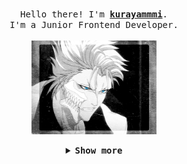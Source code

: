 <p align="center">
  <br>
  <samp>
    Hello there! I'm <b><a rel="nofollow noopener noreferrer" target="_blank" href="#">kurayammmi</a></b>.
    <br>I'm a Junior Frontend Developer.<br>

</samp>
  
  <br>
  <img src="https://github.com/kurayammmi/kurayammmi/blob/master/5s62.gif?raw=true" width="200"/>

</p>




<details align="center">
 
  
<summary> <b> <samp> Show more </samp></b></summary>
<samp>

  

---------------------------------------------------------------------------------------------------------------------------------------------------------------------------------
## 🙋‍♂️ About Me

- 🔭 I’m currently working on **Some projects**

- 🌱 I’m currently learning **Javascript/React.**

- 👯 I’m looking to collaborate on **OpenSource Projects**

- 👨‍💻 All of my projects are available at **[My Portfolio](------)**

- 📫 How to reach me **someexampleofgmailName@gmail.com**

---------------------------------------------------------------------------------------------------------------------------------------------------------------------------------


## 🚀 Languages and Tools:

<p align="center"> 
    <a href="#" target="_blank"> <img src="https://img.icons8.com/color/48/000000/html-5--v1.png"/> </a>
    <a href="#" target="_blank"> <img src="https://img.icons8.com/color/48/000000/css3.png"/> </a>
    <a href="https://sass-lang.com/" target="_blank"> <img src="https://img.icons8.com/color/48/000000/sass.png"/> </a>  
    <a href="https://gulpjs.com/" target="_blank"> <img width="48" height="48" src="https://img.icons8.com/windows/32/fa314a/gulp.png"/> </a> 
    <a href="#" target="_blank"> <img src="https://img.icons8.com/color/48/000000/javascript--v1.png"/> </a>  
    <a href="https://git-scm.com/" target="_blank"> <img src="https://img.icons8.com/color/48/000000/git.png"/> </a> 
    <a href="#" target="_blank"> <img src="https://img.icons8.com/fluency/48/000000/figma.png"/> </a> 
    <a href="https://code.visualstudio.com/" target="_blank"> <img src="https://img.icons8.com/color/48/000000/visual-studio-code-2019.png"/> </a> 
</p>

-------------------------------------------------------------------------------------------------------------------------------------------------------------------------------

## 📊 My Github Stats

  <br/>
    <a href="https://github.com/kurayammmi/github-readme-stats"><img alt="Kurayammmi's Github Stats" src="https://github-readme-stats.vercel.app/api?username=kurayammmi&show_icons=true&count_private=true&theme=react&hide_border=true&bg_color=0D1117" /></a>
  <a href="https://github.com/kurayammmi/github-readme-stats"><img alt="Kurayammmi's Top Languages" src="https://github-readme-stats.vercel.app/api/top-langs/?username=kurayammmi&langs_count=8&count_private=true&layout=compact&theme=react&hide_border=true&bg_color=0D1117" /></a>
  <br/>
  <b>Note:</b> Top languages is only a metric of the languages my public code consists of and doesn't reflect experience or skill level.


<br/>
<br/>

<a href="https://github.com/kurayammmi/github-readme-activity-graph"><img alt="Kurayammmi's Activity Graph" src="https://activity-graph.herokuapp.com/graph?username=kurayammmi&bg_color=0D1117&color=5BCDEC&line=5BCDEC&point=FFFFFF&hide_border=true" /></a>

<br/>
<br/>

---------------------------------------------------------------------------------------------------------------------------------------------------------------------------------  
  
## CONNECT WITH ME:
<p align="left">

<a href = "https://www.linkedin.com/in/LinkToProfile/"><img src="https://img.icons8.com/fluent/48/000000/linkedin.png"/></a>
<a href = "https://twitter.com/LinkToProfile"><img src="https://img.icons8.com/fluent/48/000000/twitter.png"/></a>


</p>


</samp>
</details>


